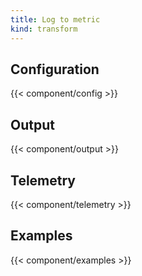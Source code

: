 ```yaml
---
title: Log to metric
kind: transform
---
```


## Configuration

{{< component/config >}}

## Output

{{< component/output >}}

## Telemetry

{{< component/telemetry >}}

## Examples

{{< component/examples >}}
